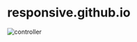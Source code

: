 # responsive.github.io
![controller](https://user-images.githubusercontent.com/87378732/125801578-2887795e-b95f-4258-a4ba-a495d38ea8f8.png)
